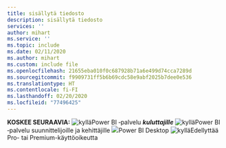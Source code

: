 ```yaml
---
title: sisällytä tiedosto
description: sisällytä tiedosto
services: ''
author: mihart
ms.service: ''
ms.topic: include
ms.date: 02/11/2020
ms.author: mihart
ms.custom: include file
ms.openlocfilehash: 21655eba010f0c687928b71a6e499d74cca7289d
ms.sourcegitcommit: f9909731ff5b6b69cdc58e9abf2025b7dee0e536
ms.translationtype: HT
ms.contentlocale: fi-FI
ms.lasthandoff: 02/20/2020
ms.locfileid: "77496425"
---
```

<Token>**KOSKEE SEURAAVIA:** ![kyllä](media/yes.png)Power BI ‑palvelu ***kuluttajille*** ![kyllä](media/yes.png)Power BI ‑palvelu suunnittelijoille ja kehittäjille ![](media/no.png)Power BI Desktop ![kyllä](media/yes.png)Edellyttää Pro- tai Premium-käyttöoikeutta  </Token>